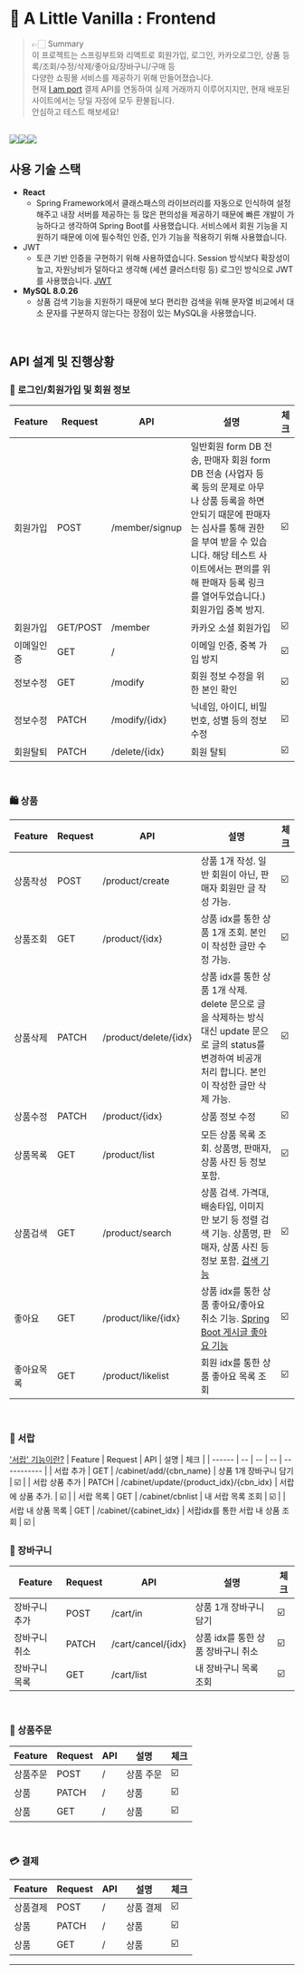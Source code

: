 🍦 A Little Vanilla : Frontend
================
> 👉🏻 Summary <br />
> 이 프로젝트는 스프링부트와 리액트로 회원가입, 로그인, 카카오로그인, 상품 등록/조회/수정/삭제/좋아요/장바구니/구매 등 <br />
> 다양한 쇼핑몰 서비스를 제공하기 위해 만들어졌습니다. <br />
> 현재 [I am port](https://www.iamport.kr/?gclid=CjwKCAjws8yUBhA1EiwAi_tpEawr0NbpwdG_4bW9KRPVRXXVEdwQ32yO8SyXEhMBfxiqHIml3c8uxhoC2nYQAvD_BwE, "Iamport link") 결제 API를 연동하여 실제 거래까지 이루어지지만, 현재 배포된 사이트에서는 당일 자정에 모두 환불됩니다.<br />
> 안심하고 테스트 해보세요!
<br />
<img src="https://img.shields.io/badge/React-61DAFB?style=for-the-badge&logo=React&logoColor=white"><img src="https://img.shields.io/badge/mysql-4479A1?style=for-the-badge&logo=mysql&logoColor=white"><img src="https://img.shields.io/badge/Jenkins-D24939?style=for-the-badge&logo=Jenkins&logoColor=white">


<br />

## 사용 기술 스택
+ **React**
  + Spring Framework에서 클래스패스의 라이브러리를 자동으로 인식하여 설정해주고 내장 서버를 제공하는 등 많은 편의성을 제공하기 때문에 빠른 개발이 가능하다고 생각하여 Spring Boot를 사용했습니다.
서비스에서 회원 기능을 지원하기 때문에 이에 필수적인 인증, 인가 기능을 적용하기 위해 사용했습니다.
+ JWT
  + 토큰 기반 인증을 구현하기 위해 사용하였습니다. Session 방식보다 확장성이 높고, 자원낭비가 덜하다고 생각해 (세션 클러스터링 등) 로그인 방식으로 JWT를 사용했습니다. [JWT](https://blog.naver.com/ghdalswl77/222517833354) 
+ **MySQL 8.0.26**
  + 상품 검색 기능을 지원하기 때문에 보다 편리한 검색을 위해 문자열 비교에서 대소 문자를 구분하지 않는다는 장점이 있는 MySQL을 사용했습니다.

<br />

## API 설계 및 진행상황
### 🎩 로그인/회원가입 및 회원 정보
| Feature | Request | API | 설명 | 체크 |
| ------ | -- | -- | -- | ----------- |
| 회원가입 | POST | /member/signup | 일반회원 form DB 전송, 판매자 회원 form DB 전송 (사업자 등록 등의 문제로 아무나 상품 등록을 하면 안되기 때문에 판매자는 심사를 통해 권한을 부여 받을 수 있습니다. 해당 테스트 사이트에서는 편의를 위해 판매자 등록 링크를 열어두었습니다.) 회원가입 중복 방지. | ☑️ |
| 회원가입 | GET/POST | /member | 카카오 소셜 회원가입 | ☑️ |
| 이메일인증 | GET | / | 이메일 인증, 중복 가입 방지 | ☑️ |
| 정보수정 | GET | /modify | 회원 정보 수정을 위한 본인 확인 | ☑️ |
| 정보수정 | PATCH | /modify/{idx} | 닉네임, 아이디, 비밀번호, 성별 등의 정보 수정 | ☑️ |
| 회원탈퇴 | PATCH | /delete/{idx} | 회원 탈퇴 | ☑️ |
<br />

### 🛍 상품
| Feature | Request | API | 설명 | 체크 |
| ------ | -- | -- | -- | ----------- |
| 상품작성 | POST | /product/create | 상품 1개 작성. 일반 회원이 아닌, 판매자 회원만 글 작성 가능.  | ☑️ |
| 상품조회 | GET | /product/{idx} | 상품 idx를 통한 상품 1개 조회. 본인이 작성한 글만 수정 가능. | ☑️ |
| 상품삭제 | PATCH | /product/delete/{idx} | 상품 idx를 통한 상품 1개 삭제. delete 문으로 글을 삭제하는 방식 대신 update 문으로 글의 status를 변경하여 비공개 처리 합니다. 본인이 작성한 글만 삭제 가능. | ☑️ |
| 상품수정 | PATCH | /product/{idx} | 상품 정보 수정 | ☑️ |
| 상품목록 | GET | /product/list | 모든 상품 목록 조회. 상품명, 판매자, 상품 사진 등 정보 포함. | ☑️ |
| 상품검색 | GET | /product/search | 상품 검색. 가격대, 배송타입, 이미지만 보기 등 정렬 검색 기능. 상품명, 판매자, 상품 사진 등 정보 포함. [검색 기능](https://blog.naver.com/ghdalswl77/222661721733) | ☑️ |
| 좋아요 | GET | /product/like/{idx} | 상품 idx를 통한 상품 좋아요/좋아요 취소 기능. [Spring Boot 게시글 좋아요 기능](https://blog.naver.com/ghdalswl77/222686567891) | ☑️ |
| 좋아요목록 | GET | /product/likelist | 회원 idx를 통한 상품 좋아요 목록 조회 | ☑️ |
<br />


###  🧺 서랍
['서랍' 기능이란?](https://blog.naver.com/ghdalswl77/222695713878, "link")
| Feature | Request | API | 설명 | 체크 |
| ------ | -- | -- | -- | ----------- |
| 서랍 추가 | GET | /cabinet/add/{cbn_name} | 상품 1개 장바구니 담기 | ☑️ |
| 서랍 상품 추가 | PATCH | /cabinet/update/{product_idx}/{cbn_idx} | 서랍에 상품 추가. | ☑️ |
| 서랍 목록 | GET | /cabinet/cbnlist | 내 서랍 목록 조회 | ☑️ |
| 서랍 내 상품 목록 | GET | /cabinet/{cabinet_idx} | 서랍idx를 통한 서랍 내 상품 조회 | ☑️ |
<br />


### 🛒 장바구니
| Feature | Request | API | 설명 | 체크 |
| ------ | -- | -- | -- | ----------- |
| 장바구니 추가 | POST | /cart/in | 상품 1개 장바구니 담기 | ☑️ |
| 장바구니 취소 | PATCH | /cart/cancel/{idx} | 상품 idx를 통한 상품 장바구니 취소 | ☑️ |
| 장바구니 목록 | GET | /cart/list | 내 장바구니 목록 조회 | ☑️ |
<br />


### 📝 상품주문
| Feature | Request | API | 설명 | 체크 |
| ------ | -- | -- | -- | ----------- |
| 상품주문 | POST | / | 상품 주문 | ☑️ |
| 상품 | PATCH | / | 상품 | ☑️ |
| 상품 | GET | / | 상품 | ☑️ |
<br />

### 💳 결제
| Feature | Request | API | 설명 | 체크 |
| ------ | -- | -- | -- | ----------- |
| 상품결제 | POST | / | 상품 결제 | ☑️ |
| 상품 | PATCH | / | 상품 | ☑️ |
| 상품 | GET | / | 상품 | ☑️ |
<hr />

